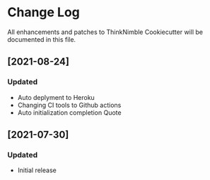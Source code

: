 # Change Log
All enhancements and patches to ThinkNimble Cookiecutter will be documented in this file.

## [2021-08-24]
### Updated
- Auto deplyment to Heroku
- Changing CI tools to Github actions
- Auto initialization completion Quote
## [2021-07-30]
### Updated
- Initial release


